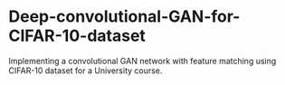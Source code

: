 # Deep-convolutional-GAN-for-CIFAR-10-dataset
Implementing a convolutional GAN network with feature matching using CIFAR-10 dataset for a University course. 